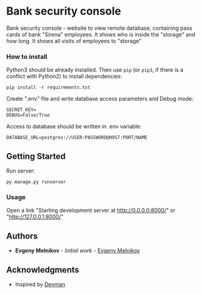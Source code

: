# Bank security console

Bank security console - website to view remote database, containing pass cards of bank
"Sirena" employees.
It shows who is inside the "storage" and how long.
It shows all visits of employees to "storage"

### How to install

Python3 should be already installed. 
Then use `pip` (or `pip3`, if there is a conflict with Python2) to install dependencies:
```
pip install -r requirements.txt
```
Create ".env" file and write database access parameters and Debug mode:

    SECRET_KEY=
    DEBUG=False/True

Access to database should be written in .env variable:
    
    DATABASE_URL=postgres://USER:PASSWORD@HOST:PORT/NAME

## Getting Started
Run server:
```
py manage.py runserver
```
### Usage
Open a link "Starting development server at http://0.0.0.0:8000/" or "http://127.0.0.1:8000/" 

## Authors
* **Evgeny Melnikov** - *Initial work* - [Evgeny Melnikov](https://github.com/MelnikovEI)

## Acknowledgments
* Inspired by [Devman](https://dvmn.org/)
